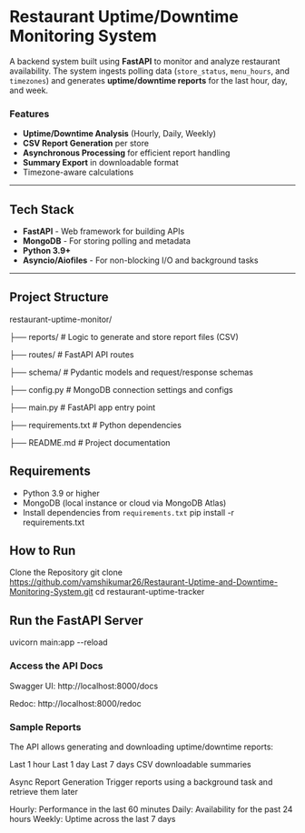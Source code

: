 # Restaurant Uptime/Downtime Monitoring System

A backend system built using **FastAPI** to monitor and analyze restaurant availability. The system ingests polling data (`store_status`, `menu_hours`, and `timezones`) and generates **uptime/downtime reports** for the last hour, day, and week.

### Features

-  **Uptime/Downtime Analysis** (Hourly, Daily, Weekly)
-  **CSV Report Generation** per store
-  **Asynchronous Processing** for efficient report handling
-  **Summary Export** in downloadable format
-  Timezone-aware calculations

---

## Tech Stack

- **FastAPI** - Web framework for building APIs
- **MongoDB** - For storing polling and metadata
- **Python 3.9+**
- **Asyncio/Aiofiles** - For non-blocking I/O and background tasks

---
## Project Structure
restaurant-uptime-monitor/

├── reports/ # Logic to generate and store report files (CSV)

├── routes/ # FastAPI API routes

├── schema/ # Pydantic models and request/response schemas

├── config.py # MongoDB connection settings and configs

├── main.py # FastAPI app entry point

├── requirements.txt # Python dependencies

├── README.md # Project documentation


## Requirements

- Python 3.9 or higher
- MongoDB (local instance or cloud via MongoDB Atlas)
- Install dependencies from `requirements.txt`
pip install -r requirements.txt


## How to Run

Clone the Repository
git clone https://github.com/vamshikumar26/Restaurant-Uptime-and-Downtime-Monitoring-System.git
cd restaurant-uptime-tracker

## Run the FastAPI Server 

uvicorn main:app --reload


### Access the API Docs
Swagger UI: http://localhost:8000/docs

Redoc: http://localhost:8000/redoc

### Sample Reports
The API allows generating and downloading uptime/downtime reports:

Last 1 hour
Last 1 day
Last 7 days
CSV downloadable summaries

Async Report Generation
Trigger reports using a background task and retrieve them later

Hourly: Performance in the last 60 minutes
Daily: Availability for the past 24 hours
Weekly: Uptime across the last 7 days

